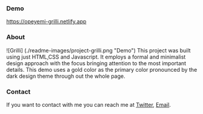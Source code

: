 ### Demo

https://opeyemi-grilli.netlify.app

### About

![Grilli] (./readme-images/project-grilli.png "Demo")
This project was built using just HTML,CSS and Javascript. It employs a formal and minimalist design approach with the focus bringing attention to the most important details. This demo uses a gold color as the primary color pronounced by the dark design theme through out the whole page.

### Contact

If you want to contact with me you can reach me at [Twitter](https://www.twitter.com/thanksakande), [Email](mailto:opeyemiakande96@gmail.com).
